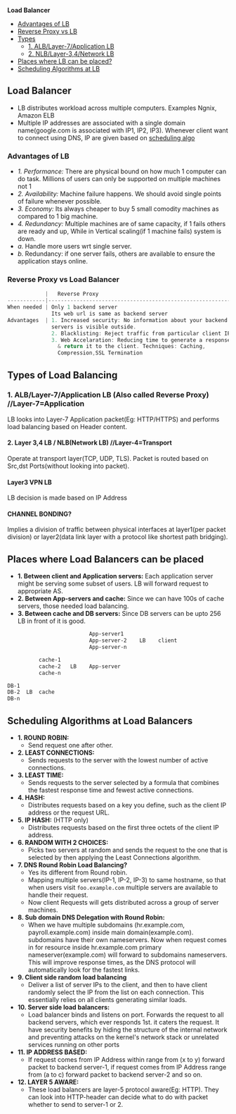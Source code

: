 **Load Balancer**
- [Advantages of LB](#adv)
- [Reverse Proxy vs LB](#vs)
- [Types](#ty)
  - [1. ALB/Layer-7/Application LB](#alb)
  - [2. NLB/Layer-3,4/Network LB](#nlb)
- [Places where LB can be placed?](#p)
- [Scheduling Algorithms at LB](#s)

## Load Balancer
- LB distributes workload across multiple computers. Examples Ngnix, Amazon ELB
- Multiple IP addresses are associated with a single domain name(google.com is associated with IP1, IP2, IP3). Whenever client want to connect using DNS, IP are given based on [scheduling algo](#s)
<a name=adv></a>
### Advantages of LB
- _1. Performance:_
There are physical bound on how much 1 computer can do task. Millions of users can only be supported on multiple machines not 1
- _2. Availability:_
Machine failure happens. We should avoid single points of failure whenever possible.
- _3. Economy:_
Its always cheaper to buy 5 small comodity machines as compared to 1 big machine.
- _4. Redundancy:_
Multiple machines are of same capacity, if 1 fails others are ready and up, While in Vertical scaling(if 1 machine fails) system is down.
- *a.* Handle more users wrt single server.
- *b.* Redundancy: if one server fails, others are available to ensure the application stays online.

<a name=vs></a>
### Reverse Proxy vs Load Balancer
```c
            |   Reverse Proxy                                           |            Load Balancer
------------|-----------------------------------------------------------|------------------------------------
When needed | Only 1 backend server                                     | Multiple servers handling incoming requests
              Its web url is same as backend server                     | All servers mostly hold same content
Advantages  | 1. Increased security: No information about your backend  | 1. Handle more users than with a single server.
              servers is visible outside.                               | 2. Redundancy: if one server fails, others are available to ensure the application stays online.
              2. Blacklisting: Reject traffic from particular client IP |
              3. Web Accelaration: Reducing time to generate a response
                & return it to the client. Techniques: Caching, 
                Compression,SSL Termination
```

<a name=ty></a>
## Types of Load Balancing
<a name=alb></a>
### 1. ALB/Layer-7/Application LB (Also called Reverse Proxy)       //Layer-7=Application
LB looks into Layer-7 Application packet(Eg: HTTP/HTTPS) and performs load balancing based on Header content.
<a name=nlb></a>
#### 2. Layer 3,4 LB / NLB(Network LB)   //Layer-4=Transport
Operate at transport layer(TCP, UDP, TLS). Packet is routed based on Src,dst Ports(without looking into packet).
#### Layer3 VPN LB
LB decision is made based on IP Address
#### CHANNEL BONDING?
Implies a division of traffic between physical interfaces at layer1(per packet division) or layer2(data link layer with a protocol like shortest path bridging).

<a name=p></a>
## Places where Load Balancers can be placed
- **1. Between client and Application servers:** Each application server might be serving some subset of users. LB will forward request to appropriate AS.
- **2. Between App-servers and cache:** Since we can have 100s of cache servers, those needed load balancing.
- **3. Between cache and DB servers:** Since DB servers can be upto 256 LB in front of it is good.
```html
                          App-server1
                          App-server-2    LB    client
                          App-server-n

          cache-1
          cache-2   LB    App-server 
          cache-n

DB-1  
DB-2  LB  cache
DB-n
```

<a name=s></a>
## Scheduling Algorithms at Load Balancers
- **1. ROUND ROBIN:**    
  - Send request one after other.
- **2. LEAST CONNECTIONS:**
  - Sends requests to the server with the lowest number of active connections.
- **3. LEAST TIME:** 
  - Sends requests to the server selected by a formula that combines the fastest response time and fewest active connections.
- **4. HASH:** 
  - Distributes requests based on a key you define, such as the client IP address or the request URL.
- **5. IP HASH:** (HTTP only) 
  - Distributes requests based on the first three octets of the client IP address.
- **6. RANDOM WITH 2 CHOICES:**
  - Picks two servers at random and sends the request to the one that is selected by then applying the Least Connections algorithm.
- **7. DNS Round Robin Load Balancing?** 
  - Yes its different from Round robin.
  - Mapping multiple servers(IP-1, IP-2, IP-3) to same hostname, so that when users visit `foo.example.com` multiple servers are available to handle their request.
  - Now client Requests will gets distributed across a group of server machines.
- **8. Sub domain DNS Delegation with Round Robin:**    
  - When we have multiple subdomains (hr.example.com, payroll.example.com) inside main domain(example.com). subdomains have their own nameservers. Now when request comes in for resource inside hr.example.com primary nameserver(example.com) will forward to subdomains nameservers. This will improve response times, as the DNS protocol will automatically look for the fastest links.
- **9. Client side random load balancing**
  - Deliver a list of server IPs to the client, and then to have client randomly select the IP from the list on each connection. This essentially relies on all clients generating similar loads. 
- **10. Server side load balancers:** 
  - Load balancer binds and listens on port. Forwards the request to all backend servers, which ever responds 1st. it caters the request. It have security benefits by hiding the structure of the internal network and preventing attacks on the kernel's network stack or unrelated services running on other ports
- **11. IP ADDRESS BASED:**    
  - If request comes from IP Address within range from (x to y) forward packet to backend server-1, if request comes from IP Address range from (a to c) forward packet to backend server-2 and so on.
- **12. LAYER 5 AWARE:**    
  - These load balancers are layer-5 protocol aware(Eg: HTTP). They can look into HTTP-header can decide what to do with packet whether to send to server-1 or 2.
